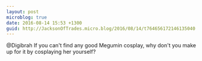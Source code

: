```yaml
---
layout: post
microblog: true
date: 2016-08-14 15:53 +1300
guid: http://JacksonOfTrades.micro.blog/2016/08/14/t764656172146135040.html
---
```

@Digibrah If you can't find any good Megumin cosplay, why don't you make up for it by cosplaying her yourself?
